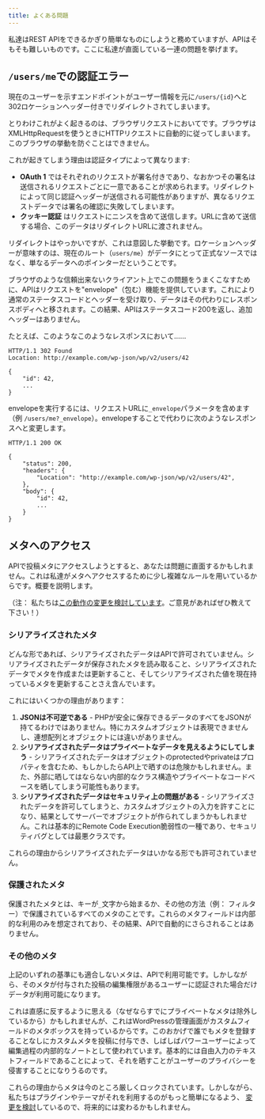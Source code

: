 ```yaml
---
title: よくある問題
---
```

私達はREST APIをできるかぎり簡単なものにしようと務めていますが、APIはそもそも難しいものです。ここに私達が直面している一連の問題を挙げます。


`/users/me`での認証エラー
--------------------------------------
現在のユーザーを示すエンドポイントがユーザー情報を元に`/users/{id}`へと302ロケーションヘッダー付きでリダイレクトされてしまいます。

とりわけこれがよく起きるのは、ブラウザリクエストにおいてです。ブラウザはXMLHttpRequestを使うときにHTTPリクエストに自動的に従ってしまいます。このブラウザの挙動を防ぐことはできません。

これが起きてしまう理由は認証タイプによって異なります:

* **OAuth 1** ではそれぞれのリクエストが署名付きであり、なおかつその署名は送信されるリクエストごとに一意であることが求められます。リダイレクトによって同じ認証ヘッダーが送信される可能性がありますが、異なるリクエストデータでは署名の確認に失敗してしまいます。
* **クッキー認証** はリクエストにニンスを含めて送信します。URLに含めて送信する場合、このデータはリダイレクトURLに渡されません。

リダイレクトはやっかいですが、これは意図した挙動です。ロケーションヘッダーが意味すのは、現在のルート（`users/me`）がデータにとって正式なソースではなく、単なるデータへのポインターだということです。

ブラウザのような信頼出来ないクライアント上でこの問題をうまくこなすために、APIはリクエストを"envelope"（包む）機能を提供しています。これにより通常のステータスコードとヘッダーを受け取り、データはその代わりにレスポンスボディへと移されます。この結果、APIはステータスコード200を返し、追加ヘッダーはありません。

たとえば、このようなこのようなレスポンスにおいて……

```
HTTP/1.1 302 Found
Location: http://example.com/wp-json/wp/v2/users/42

{
	"id": 42,
	...
}
```

envelopeを実行するには、リクエストURLに`_envelope`パラメータを含めます（例 `/users/me?_envelope`）。envelopeすることで代わりに次のようなレスポンスへと変更します。

```
HTTP/1.1 200 OK

{
	"status": 200,
	"headers": {
		"Location": "http://example.com/wp-json/wp/v2/users/42",
	},
	"body": {
		"id": 42,
		...
	}
}
```


メタへのアクセス
------------------

APIで投稿メタにアクセスしようとすると、あなたは問題に直面するかもしれません。これは私達がメタへアクセスするために少し複雑なルールを用いているからです。概要を説明します。

（注： 私たちは[この動作の変更を検討しています](https://github.com/WP-API/WP-API/issues/1425)。ご意見があればぜひ教えて下さい！）

### シリアライズされたメタ

どんな形であれば、シリアライズされたデータはAPIで許可されていません。シリアライズされたデータが保存されたメタを読み取ること、シリアライズされたデータでメタを作成または更新すること、そしてシリアライズされた値を現在持っているメタを更新することさえ含んでいます。

これにはいくつかの理由があります：

1. **JSONは不可逆である** - PHPが安全に保存できるデータのすべてをJSONが持てるわけではありません。特にカスタムオブジェクトは表現できませんし、連想配列とオブジェクトには違いがありません。
2. **シリアライズされたデータはプライベートなデータを見えるようにしてしまう** - シリアライズされたデータはオブジェクトのprotectedやprivateはプロパティを含むため、もしかしたらAPI上で晒すのは危険かもしれません。また、外部に晒してはならない内部的なクラス構造やプライベートなコードベースを晒してしまう可能性もあります。
3. **シリアライズされたデータはセキュリティ上の問題がある** - シリアライズされたデータを許可してしまうと、カスタムオブジェクトの入力を許すことになり、結果としてサーバーでオブジェクトが作られてしまうかもしれません。これは基本的にRemote Code Execution脆弱性の一種であり、セキュリティバグとしては最悪クラスです。

これらの理由からシリアライズされたデータはいかなる形でも許可されていません。

### 保護されたメタ

保護されたメタとは、キーが`_`文字から始まるか、その他の方法（例： フィルター）で保護されているすべてのメタのことです。これらのメタフィールドは内部的な利用のみを想定されており、その結果、APIで自動的にさらされることはありません。

### その他のメタ

上記のいずれの基準にも適合しないメタは、APIで利用可能です。しかしながら、そのメタが付与された投稿の編集権限があるユーザーに認証された場合だけデータが利用可能になります。

これは直感に反するように思える（なぜならすでにプライベートなメタは除外しているから）かもしれませんが、これはWordPressの管理画面がカスタムフィールドのメタボックスを持っているからです。このおかげで誰でもメタを登録することなしにカスタムメタを投稿に付与でき、しばしばパワーユーザーによって編集過程の内部的なノートとして使われています。基本的には自由入力のテキストフィールドであることによって、それを晒すことがユーザーのプライバシーを侵害することになりうるのです。

これらの理由からメタは今のところ厳しくロックされています。しかしながら、私たちはプラグインやテーマがそれを利用するのがもっと簡単になるよう、 [変更を検討](https://github.com/WP-API/WP-API/issues/1425)しているので、将来的には変わるかもしれません。
